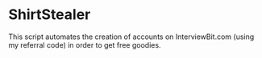 # ShirtStealer
This script automates the creation of accounts on InterviewBit.com (using my referral code) in order to get free goodies.

